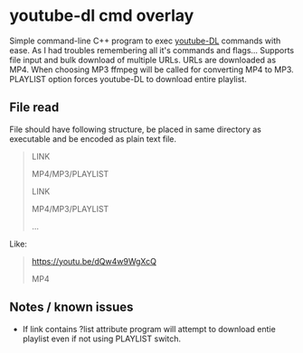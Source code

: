 # youtube-dl cmd overlay

Simple command-line C++ program to exec [youtube-DL](https://github.com/ytdl-org/youtube-dl) commands with ease. As I had troubles remembering all it's commands and flags...
Supports file input and bulk download of multiple URLs. URLs are downloaded as MP4. When choosing MP3 ffmpeg will be called for converting MP4 to MP3. PLAYLIST option forces youtube-DL to download entire playlist.

## File read

File should have following structure, be placed in same directory as executable and be encoded as plain text file.

> LINK
> 
> MP4/MP3/PLAYLIST
> 
> LINK
> 
> MP4/MP3/PLAYLIST
> 
> ...

Like:
> https://youtu.be/dQw4w9WgXcQ
> 
> MP4

## Notes / known issues
- If link contains ?list attribute program will attempt to download entie playlist even if not using PLAYLIST switch.
